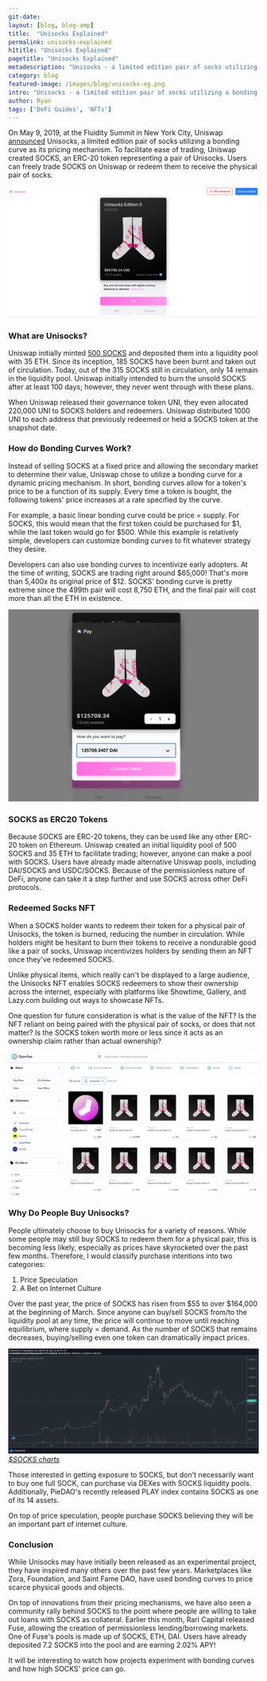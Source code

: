 ```yaml
---
git-date:
layout: [blog, blog-amp]
title:  "Unisocks Explained"
permalink: unisocks-explained
h1title: "Unisocks Explained"
pagetitle: "Unisocks Explained"
metadescription: "Unisocks - a limited edition pair of socks utilizing a bonding curve as its pricing mechanism"
category: blog
featured-image: /images/blog/unisocks-og.png
intro: "Unisocks - a limited edition pair of socks utilizing a bonding curve as its pricing mechanism"
author: Ryan
tags: ['DeFi Guides', 'NFTs']
---
```

On May 9, 2019, at the Fluidity Summit in New York City, Uniswap [announced](https://twitter.com/Uniswap/status/1126506339075641344) Unisocks, a limited edition pair of socks utilizing a bonding curve as its pricing mechanism. To facilitate ease of trading, Uniswap created SOCKS, an ERC-20 token representing a pair of Unisocks. Users can freely trade SOCKS on Uniswap or redeem them to receive the physical pair of socks.

![](/images/blog/Unisocks_Exchange.png)

### What are Unisocks?

Uniswap initially minted [500 SOCKS](https://unisocks.exchange/) and deposited them into a liquidity pool with 35 ETH. Since its inception, 185 SOCKS have been burnt and taken out of circulation. Today, out of the 315 SOCKS still in circulation, only 14 remain in the liquidity pool. Uniswap initially intended to burn the unsold SOCKS after at least 100 days; however, they never went through with these plans.

When Uniswap released their governance token UNI, they even allocated 220,000 UNI to SOCKS holders and redeemers. Uniswap distributed 1000 UNI to each address that previously redeemed or held a SOCKS token at the snapshot date.


### How do Bonding Curves Work?

Instead of selling SOCKS at a fixed price and allowing the secondary market to determine their value, Uniswap chose to utilize a bonding curve for a dynamic pricing mechanism. In short, bonding curves allow for a token's price to be a function of its supply. Every time a token is bought, the following tokens' price increases at a rate specified by the curve.

For example, a basic linear bonding curve could be price = supply. For SOCKS, this would mean that the first token could be purchased for $1, while the last token would go for $500. While this example is relatively simple, developers can customize bonding curves to fit whatever strategy they desire.

Developers can also use bonding curves to incentivize early adopters. At the time of writing, SOCKS are trading right around $65,000! That's more than 5,400x its original price of $12. SOCKS' bonding curve is pretty extreme since the 499th pair will cost 8,750 ETH, and the final pair will cost more than all the ETH in existence.

![](/images/blog/Unisocks.png)

### SOCKS as ERC20 Tokens

Because SOCKS are ERC-20 tokens, they can be used like any other ERC-20 token on Ethereum. Uniswap created an initial liquidity pool of 500 SOCKS and 35 ETH to facilitate trading; however, anyone can make a pool with SOCKS. Users have already made alternative Uniswap pools, including DAI/SOCKS and USDC/SOCKS. Because of the permissionless nature of DeFi, anyone can take it a step further and use SOCKS across other DeFi protocols.

### Redeemed Socks NFT

When a SOCKS holder wants to redeem their token for a physical pair of Unisocks, the token is burned, reducing the number in circulation. While holders might be hesitant to burn their tokens to receive a nondurable good like a pair of socks, Uniswap incentivizes holders by sending them an NFT once they've redeemed SOCKS.

Unlike physical items, which really can't be displayed to a large audience, the Unisocks NFT enables SOCKS redeemers to show their ownership across the internet, especially with platforms like Showtime, Gallery, and Lazy.com building out ways to showcase NFTs.

One question for future consideration is what is the value of the NFT? Is the NFT reliant on being paired with the physical pair of socks, or does that not matter? Is the SOCKS token worth more or less since it acts as an ownership claim rather than actual ownership?

![](/images/blog/Unisocks_Marketplace_on_OpenSea__Buy__sell__and_explore_digital_assets.png)

### Why Do People Buy Unisocks?

People ultimately choose to buy Unisocks for a variety of reasons. While some people may still buy SOCKS to redeem them for a physical pair, this is becoming less likely, especially as prices have skyrocketed over the past few months. Therefore, I would classify purchase intentions into two categories:

1. Price Speculation
2. A Bet on Internet Culture

Over the past year, the price of SOCKS has risen from $55 to over $164,000 at the beginning of March. Since anyone can buy/sell SOCKS from/to the liquidity pool at any time, the price will continue to move until reaching equilibrium, where supply = demand. As the number of SOCKS that remains decreases, buying/selling even one token can dramatically impact prices.  

[![](/images/blog/kfCKt3ii.png)](/images/blog/kfCKt3ii.png)
_[$SOCKS charts](https://dex.guru/token/0x23b608675a2b2fb1890d3abbd85c5775c51691d5-eth)_

Those interested in getting exposure to SOCKS, but don't necessarily want to buy one full SOCK, can purchase via DEXes with SOCKS liquidity pools. Additionally, PieDAO's recently released PLAY index contains SOCKS as one of its 14 assets.

On top of price speculation, people purchase SOCKS believing they will be an important part of internet culture.

### Conclusion

While Unisocks may have initially been released as an experimental project, they have inspired many others over the past few years. Marketplaces like Zora, Foundation, and Saint Fame DAO, have used bonding curves to price scarce physical goods and objects.

On top of innovations from their pricing mechanisms, we have also seen a community rally behind SOCKS to the point where people are willing to take out loans with SOCKS as collateral. Earlier this month, Rari Capital released Fuse, allowing the creation of permissionless lending/borrowing markets. One of Fuse's pools is made up of SOCKS, ETH, DAI. Users have already deposited 7.2 SOCKS into the pool and are earning 2.02% APY!

It will be interesting to watch how projects experiment with bonding curves and how high SOCKS' price can go.
